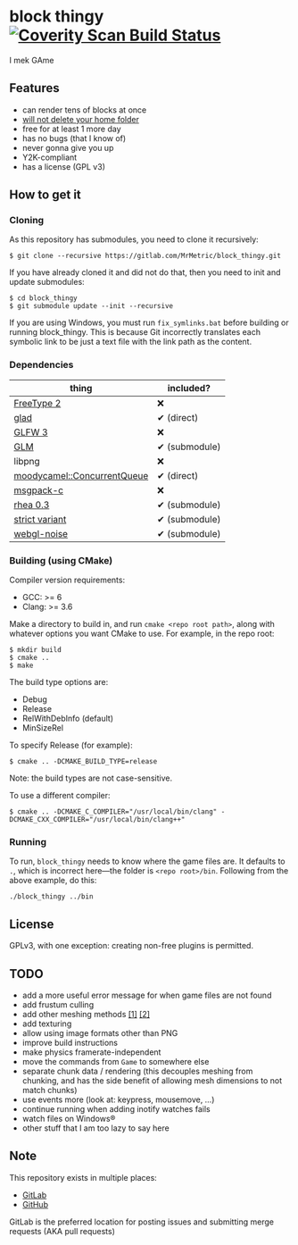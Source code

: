 # block thingy [![Coverity Scan Build Status](https://scan.coverity.com/projects/7790/badge.svg)](https://scan.coverity.com/projects/mrmetric-block_thingy)
I mek GAme

## Features
 * can render tens of blocks at once
 * [will not delete your home folder](https://github.com/valvesoftware/steam-for-linux/issues/3671)
 * free for at least 1 more day
 * has no bugs (that I know of)
 * never gonna give you up
 * Y2K-compliant
 * has a license (GPL v3)

## How to get it
### Cloning
As this repository has submodules, you need to clone it recursively:

    $ git clone --recursive https://gitlab.com/MrMetric/block_thingy.git

If you have already cloned it and did not do that, then you need to init and update submodules:

    $ cd block_thingy
    $ git submodule update --init --recursive

If you are using Windows, you must run `fix_symlinks.bat` before building or running block_thingy. This is because Git incorrectly translates each symbolic link to be just a text file with the link path as the content.

### Dependencies
thing | included?
----- | ---------
[FreeType 2](https://www.freetype.org/) | ❌
[glad](https://github.com/Dav1dde/glad) | ✔ (direct)
[GLFW 3](https://github.com/glfw/glfw) | ❌
[GLM](https://github.com/g-truc/glm) | ✔ (submodule)
libpng | ❌
[moodycamel::ConcurrentQueue](https://github.com/cameron314/concurrentqueue) | ✔ (direct)
[msgpack-c](https://github.com/msgpack/msgpack-c/) | ❌
[rhea 0.3](https://github.com/Nocte-/rhea/tree/0.3) | ✔ (submodule)
[strict variant](https://github.com/cbeck88/strict-variant) | ✔ (submodule)
[webgl-noise](https://github.com/stegu/webgl-noise) | ✔ (submodule)

### Building (using CMake)

Compiler version requirements:

 * GCC: >= 6
 * Clang: >= 3.6

Make a directory to build in, and run `cmake <repo root path>`, along with whatever options you want CMake to use.
For example, in the repo root:

```shell
$ mkdir build
$ cmake ..
$ make
```

The build type options are:

 * Debug
 * Release
 * RelWithDebInfo (default)
 * MinSizeRel

To specify Release (for example):

```shell
$ cmake .. -DCMAKE_BUILD_TYPE=release
```

Note: the build types are not case-sensitive.

To use a different compiler:

```shell
$ cmake .. -DCMAKE_C_COMPILER="/usr/local/bin/clang" -DCMAKE_CXX_COMPILER="/usr/local/bin/clang++"
```

### Running

To run, `block_thingy` needs to know where the game files are. It defaults to `.`, which is incorrect here—the folder is `<repo root>/bin`. Following from the above example, do this:

```shell
./block_thingy ../bin
```

## License

GPLv3, with one exception: creating non-free plugins is permitted.

## TODO
 * add a more useful error message for when game files are not found
 * add frustum culling
 * add other meshing methods [[1]](http://0fps.net/2012/07/07/meshing-minecraft-part-2/) [[2]](https://blackflux.wordpress.com/2014/02/23/meshing-in-voxel-engines-part-1/)
 * add texturing
 * allow using image formats other than PNG
 * improve build instructions
 * make physics framerate-independent
 * move the commands from `Game` to somewhere else
 * separate chunk data / rendering (this decouples meshing from chunking, and has the side benefit of allowing mesh dimensions to not match chunks)
 * use events more (look at: keypress, mousemove, …)
 * continue running when adding inotify watches fails
 * watch files on Windows®
 * other stuff that I am too lazy to say here

## Note
This repository exists in multiple places:

 * [GitLab](https://gitlab.com/MrMetric/block_thingy)
 * [GitHub](https://github.com/MrMetric/block_thingy)

GitLab is the preferred location for posting issues and submitting merge requests (AKA pull requests)
